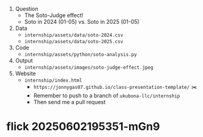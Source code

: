 
1. Question
   - The Soto-Judge effect!
   - Soto in 2024 (01-05) vs. Soto in 2025 (01-05)
2. Data
   - `internship/assets/data/soto-2024.csv`
   - `internship/assets/data/soto-2025.csv`
3. Code
   - `internship/assets/python/soto-analysis.py`
4. Output
   - `internship/assets/images/soto-judge-effect.jpeg`
5. Website
   - `internship/index.html`
      - `https://jonnygas07.github.io/class-presentation-template/` ✂️ 
      - Remember to push to a branch of `ukubona-llc/internship`
      - Then send me a pull request
      
# flick 20250602195351-mGn9
